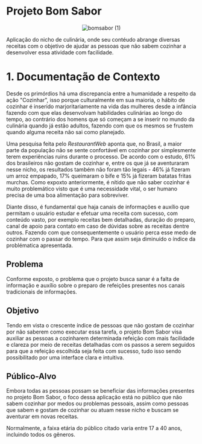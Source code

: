 # Projeto Bom Sabor

<div align=center>
 
![bomsabor (1)](https://github.com/taymilagres/Bom-Sabor/assets/127251265/e6bb09f4-b3bb-40a1-9db8-dd7685b8a4cb)
</div>

Aplicação do nicho de culinária, onde seu contéudo abrange diversas receitas com o objetivo de ajudar as pessoas que não sabem cozinhar a desenvolver essa atividade com facilidade.

# 1. Documentação de Contexto
Desde os primórdios há uma discrepancia entre a humanidade a respeito da ação "Cozinhar", isso porque culturalmente em sua maioria, o hábito de cozinhar é inserido marjoritariamente na vida das mulheres desde a infância fazendo com que elas desenvolvam habilidades culinárias ao longo do tempo, ao contrário dos homens que só começam a se inserir no mundo da culinária quando já estão adultos, fazendo com que os mesmos se frustem quando alguma receita não sai como planejado.
 <br>

Uma pesquisa feita pelo _RestaurantWeb_ aponta que, no Brasil, a maior parte da população não se sente confortável em cozinhar por simplesmente terem experiências ruins durante o processo. De acordo com o estudo, 61% dos brasileiros não gostam de cozinhar e, entre os que já se aventuraram nesse nicho, os resultados também não foram tão legais - 46% já fizeram um arroz empapado, 17% queimaram o bife e 15% já fizeram batatas fritas murchas. 
Como expoxto anteriormente, é nítido que não saber cozinhar é muito problemático visto que é uma necessidade vital, o ser humano precisa de uma boa alimentação para sobreviver. <br>

Diante disso, é fundamental que haja canais de informações e auxílio que permitam o usuário estudar e efetuar uma receita com sucesso, com conteúdo vasto, por exemplo receitas bem detalhadas, duração do preparo, canal de apoio para contato em caso de dúvidas sobre as receitas dentre outros. Fazendo com que consequentemente o usuário perca esse medo de cozinhar com o passar do tempo.  Para que assim seja diminuído o índice da problématica apresentada.

## Problema
Conforme exposto, o problema que o projeto busca sanar é a falta de informação e auxílio sobre o preparo de refeições presentes nos canais tradicionais de informações.

## Objetivo
Tendo em vista o crescente índice de pessoas que não gostam de cozinhar por não saberem como executar essa tarefa, o projeto Bom Sabor visa auxiliar as pessoas a cozinharem determinada refeição com mais facilidade e clareza por meio de receitas detalhadas com os passos a serem seguidos para que a refeição escolhida seja feita com sucesso, tudo isso sendo possibilitado por uma interface clara e intuitiva.

## Público-Alvo

Embora todas as pessoas possam se beneficiar das informações presentes no projeto Bom Sabor, o foco dessa aplicação está no público que não sabem cozinhar por medos ou problemas pessoais, assim como pessoas que sabem e gostam de cozinhar ou atuam nesse nicho e buscam se aventurar em novas receitas. <br>

Normalmente, a faixa etária do público citado varia entre 17 a 40 anos, incluindo todos os gêneros.
